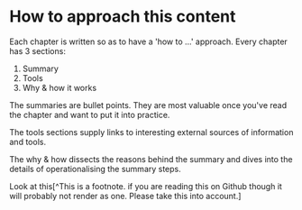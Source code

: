 # How to approach this content

Each chapter is written so as to have a 'how to ...' approach. Every chapter has 3 sections:

1. Summary
2. Tools
3. Why & how it works

The summaries are bullet points. They are most valuable once you've read the chapter and want to put it into practice.

The tools sections supply links to interesting external sources of information and tools.

The why & how dissects the reasons behind the summary and dives into the details of operationalising the summary steps.

Look at this[^This is a footnote. if you are reading this on Github though it will probably not render as one. Please take this into account.]